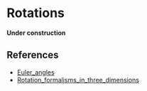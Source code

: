 # Rotations

**Under construction**


## References

- [Euler_angles](https://en.wikipedia.org/wiki/Euler_angles)
- [Rotation_formalisms_in_three_dimensions](https://en.wikipedia.org/wiki/Rotation_formalisms_in_three_dimensions)
